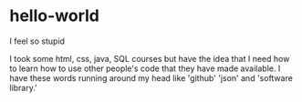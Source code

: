 # hello-world
I feel so stupid

I took some html, css, java, SQL courses but have the idea that I need how to learn how to use other people's code that they have made available. I have these words running around my head like 'github' 'json' and 'software library.'
